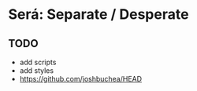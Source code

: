 # Será: Separate / Desperate

## TODO

* add scripts
* add styles
* https://github.com/joshbuchea/HEAD
